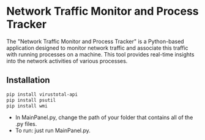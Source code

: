 # Network Traffic Monitor and Process Tracker

The "Network Traffic Monitor and Process Tracker" is a Python-based application designed to monitor network traffic and associate this traffic with running processes on a machine. This tool provides real-time insights into the network activities of various processes.

## Installation

```bash
pip install virustotal-api
pip install psutil
pip install wmi
```
- In MainPanel.py, change the path of your folder that contains all of the .py files.
- To run: just run MainPanel.py.
